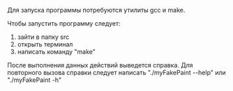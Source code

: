 Для запуска программы потребуются утилиты gcc и make.

Чтобы запустить программу следует:

1. зайти в папку src
2. открыть терминал
3. написать команду "make"

После выполнения данных действий выведется справка.
Для повторного вызова справки следует написать "./myFakePaint --help" или "./myFakePaint -h"
